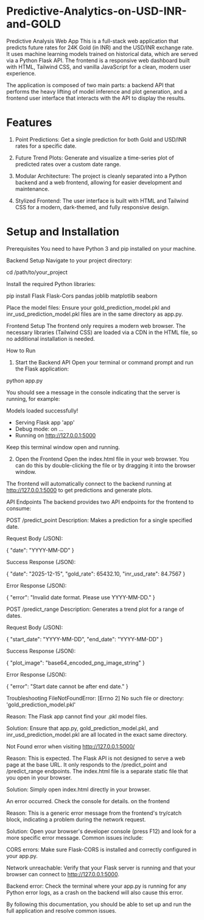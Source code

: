 # Predictive-Analytics-on-USD-INR-and-GOLD

Predictive Analysis Web App
This is a full-stack web application that predicts future rates for 24K Gold (in INR) and the USD/INR exchange rate. It uses machine learning models trained on historical data, which are served via a Python Flask API. The frontend is a responsive web dashboard built with HTML, Tailwind CSS, and vanilla JavaScript for a clean, modern user experience.

The application is composed of two main parts: a backend API that performs the heavy lifting of model inference and plot generation, and a frontend user interface that interacts with the API to display the results.

# Features
1. Point Predictions: Get a single prediction for both Gold and USD/INR rates for a specific date.

2. Future Trend Plots: Generate and visualize a time-series plot of predicted rates over a custom date range.

3. Modular Architecture: The project is cleanly separated into a Python backend and a web frontend, allowing for easier development and maintenance.

4. Stylized Frontend: The user interface is built with HTML and Tailwind CSS for a modern, dark-themed, and fully responsive design.


# Setup and Installation
Prerequisites
You need to have Python 3 and pip installed on your machine.

Backend Setup
Navigate to your project directory:

cd /path/to/your_project

Install the required Python libraries:

pip install Flask Flask-Cors pandas joblib matplotlib seaborn

Place the model files:
Ensure your gold_prediction_model.pkl and inr_usd_prediction_model.pkl files are in the same directory as app.py.

Frontend Setup
The frontend only requires a modern web browser. The necessary libraries (Tailwind CSS) are loaded via a CDN in the HTML file, so no additional installation is needed.

How to Run
1. Start the Backend API
Open your terminal or command prompt and run the Flask application:

python app.py

You should see a message in the console indicating that the server is running, for example:

Models loaded successfully!
 * Serving Flask app 'app'
 * Debug mode: on
...
 * Running on http://127.0.0.1:5000

Keep this terminal window open and running.

2. Open the Frontend
Open the index.html file in your web browser. You can do this by double-clicking the file or by dragging it into the browser window.

The frontend will automatically connect to the backend running at http://127.0.0.1:5000 to get predictions and generate plots.

API Endpoints
The backend provides two API endpoints for the frontend to consume:

POST /predict_point
Description: Makes a prediction for a single specified date.

Request Body (JSON):

{
  "date": "YYYY-MM-DD"
}

Success Response (JSON):

{
  "date": "2025-12-15",
  "gold_rate": 65432.10,
  "inr_usd_rate": 84.7567
}

Error Response (JSON):

{
  "error": "Invalid date format. Please use YYYY-MM-DD."
}

POST /predict_range
Description: Generates a trend plot for a range of dates.

Request Body (JSON):

{
  "start_date": "YYYY-MM-DD",
  "end_date": "YYYY-MM-DD"
}

Success Response (JSON):

{
  "plot_image": "base64_encoded_png_image_string"
}

Error Response (JSON):

{
  "error": "Start date cannot be after end date."
}

Troubleshooting
FileNotFoundError: [Errno 2] No such file or directory: 'gold_prediction_model.pkl'

Reason: The Flask app cannot find your .pkl model files.

Solution: Ensure that app.py, gold_prediction_model.pkl, and inr_usd_prediction_model.pkl are all located in the exact same directory.

Not Found error when visiting http://127.0.0.1:5000/

Reason: This is expected. The Flask API is not designed to serve a web page at the base URL. It only responds to the /predict_point and /predict_range endpoints. The index.html file is a separate static file that you open in your browser.

Solution: Simply open index.html directly in your browser.

An error occurred. Check the console for details. on the frontend

Reason: This is a generic error message from the frontend's try/catch block, indicating a problem during the network request.

Solution: Open your browser's developer console (press F12) and look for a more specific error message. Common issues include:

CORS errors: Make sure Flask-CORS is installed and correctly configured in your app.py.

Network unreachable: Verify that your Flask server is running and that your browser can connect to http://127.0.0.1:5000.

Backend error: Check the terminal where your app.py is running for any Python error logs, as a crash on the backend will also cause this error.

By following this documentation, you should be able to set up and run the full application and resolve common issues.
